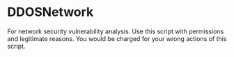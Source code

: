 # DDOSNetwork
For network security vulnerability analysis. Use this script with permissions and legitimate reasons. You would be charged for your wrong actions of this script.
